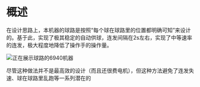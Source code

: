 # 概述

在设计思路上，本机器的球路是按照“每个球在球路里的位置都明确可知”来设计的。基于此，实现了极其稳定的自动供球，连发间隔在2s左右，实现了中等速率的连发，极大程度地降低了操作手的操作量。

![正在展示球路的6940机器](https://img1.imgtp.com/2023/08/10/n491nrID.jpg)

尽管这种做法并不是最高效的设计（而且还很费电机），但这种方法避免了连发失速、球在球路里乱跑等一系列潜在的
